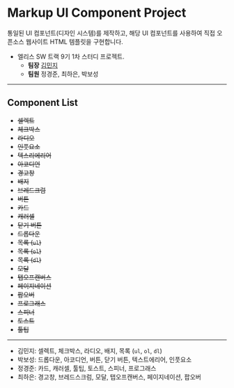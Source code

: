 # Markup UI Component Project

통일된 UI 컴포넌트(디자인 시스템)를 제작하고, 해당 UI 컴포넌트를 사용하여 직접 오픈소스 웹사이트 HTML 템플릿을 구현합니다.

- 엘리스 SW 트랙 9기 1차 스터디 프로젝트.
  - **팀장** [김민지](https://github.com/mjae404)
  - **팀원** 정경준, 최하은, 박보성

---

## Component List

- ~~셀렉트~~
- ~~체크박스~~
- ~~라디오~~
- ~~인풋요소~~
- ~~텍스리에리어~~
- ~~아코디언~~
- ~~경고창~~
- ~~배지~~
- ~~브레드크럼~~
- ~~버튼~~
- ~~카드~~
- ~~캐러셀~~
- ~~닫기 버튼~~
- ~~드롭다운~~
- ~~목록 (`ul`)~~
- ~~목록 (`ol`)~~
- ~~목록 (`dl`)~~
- ~~모달~~
- ~~탭오프캔버스~~
- ~~페이지네이션~~
- ~~팝오버~~
- ~~프로그래스~~
- ~~스피너~~
- ~~토스트~~
- ~~툴팁~~

---

- 김민지: 셀렉트, 체크박스, 라디오, 배지, 목록 (`ul`, `ol`, `dl`)
- 박보성: 드롭다운, 아코디언, 버튼, 닫기 버튼, 텍스트에리어, 인풋요소 
- 정경준: 카드, 캐러셀, 툴팁, 토스트, 스피너, 프로그래스
- 최하은: 경고창, 브레드스크럼, 모달, 탭오프캔버스, 페이지네이션, 팝오버

